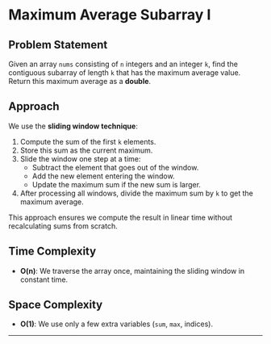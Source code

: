# Maximum Average Subarray I

## Problem Statement
Given an array `nums` consisting of `n` integers and an integer `k`, find the contiguous subarray of length `k` that has the maximum average value. Return this maximum average as a **double**.

## Approach
We use the **sliding window technique**:

1. Compute the sum of the first `k` elements.
2. Store this sum as the current maximum.
3. Slide the window one step at a time:
   - Subtract the element that goes out of the window.
   - Add the new element entering the window.
   - Update the maximum sum if the new sum is larger.
4. After processing all windows, divide the maximum sum by `k` to get the maximum average.

This approach ensures we compute the result in linear time without recalculating sums from scratch.

## Time Complexity
- **O(n)**: We traverse the array once, maintaining the sliding window in constant time.

## Space Complexity
- **O(1)**: We use only a few extra variables (`sum`, `max`, indices).
---
